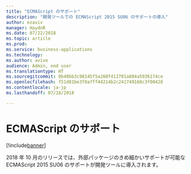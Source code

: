 ```yaml
---
title: "ECMAScript のサポート"
description: "開発ツールでの ECMAScript 2015 SU06 のサポートの導入"
author: ezaviv
manager: HaydnR
ms.date: 07/22/2018
ms.topic: article
ms.prod: 
ms.service: business-applications
ms.technology: 
ms.author: avive
audience: Admin, end user
ms.translationtype: HT
ms.sourcegitcommit: 0b40bb3c98145f5a260f412701a884a5936174ce
ms.openlocfilehash: f51d81be3f8a7ff44214b2c241749168c3f00428
ms.contentlocale: ja-jp
ms.lasthandoff: 07/18/2018

---
```

# <a name="ecmascript-support"></a>ECMAScript のサポート

[!include[banner](../../../includes/banner.md)]

2018 年 10 月のリリースでは、外部パッケージのきめ細かいサポートが可能な ECMAScript 2015 SU06 のサポートが開発ツールに導入されます。

